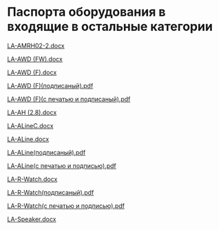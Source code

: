 # Паспорта оборудования в входящие в остальные категории

[LA-AMRH02-2.docx](passports\Согласованные\LA-AMRH02-2.docx ":ignore")

[LA-AWD (FW).docx](<passports\Согласованные\LA-AWD(FW).docx> ":ignore")

[LA-AWD (F).docx](<passports\Согласованные\LA-AWD(F).docx> ":ignore")

[LA-AWD (F)(подписаный).pdf](<passports\Согласованные\LA-AWD(F)(подписаный).pdf> ":ignore")

[LA-AWD (F)(c печатью и подписаный).pdf](<passports\Согласованные\LA-AWD(F)(с_печатью_и_подписью).pdf> ":ignore")

[LA-AH (2.8).docx](<passports\Согласованные\LA-AH(2.8).docx> ":ignore")

[LA-ALineC.docx](passports\Согласованные\LA-ALineC.docx ":ignore")

[LA-ALine.docx](passports\Согласованные\LA-ALine.docx ":ignore")

[LA-ALine(подписаный).pdf](<passports\Согласованные\LA-ALine(подписаный).pdf> ":ignore")

[LA-ALine(с печатью и подписью).pdf](<passports\Согласованные\LA-ALine(с_печатью_и_подписью).pdf> ":ignore")

[LA-R-Watch.docx](passports\Согласованные\LA-R-Watch.docx ":ignore")

[LA-R-Watch(подписаный).pdf](<passports\Согласованные\LA-R-Watch(подписаный).pdf> ":ignore")

[LA-R-Watch(с печатью и подписью).pdf](<passports\Согласованные\LA-R-Watch(с_печатью_и_подписью).pdf> ":ignore")

[LA-Speaker.docx](passports\Согласованные\LA-Speaker.docx ":ignore")
